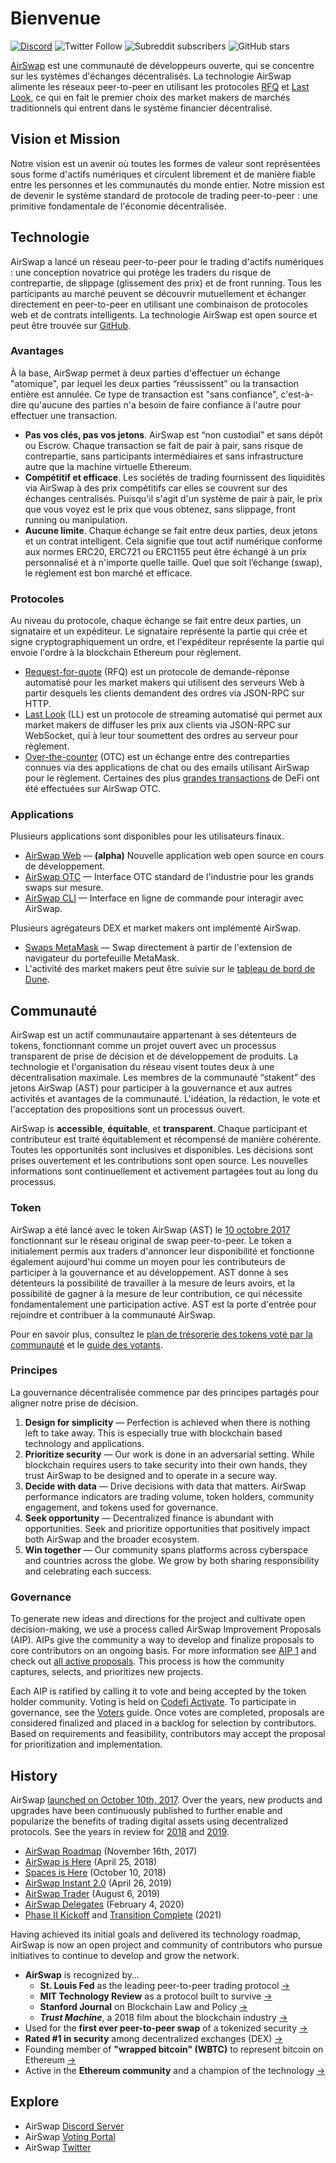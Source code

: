 # Bienvenue

[![Discord](https://img.shields.io/discord/590643190281928738.svg)](https://chat.airswap.io) ![Twitter Follow](https://img.shields.io/twitter/follow/airswap?style=social) ![Subreddit subscribers](https://img.shields.io/reddit/subreddit-subscribers/AirSwap?style=social) ![GitHub stars](https://img.shields.io/github/stars/airswap/airswap-protocols?style=social)

[AirSwap](https://www.airswap.io) est une communauté de développeurs ouverte, qui se concentre sur les systèmes d'échanges décentralisés. La technologie AirSwap alimente les réseaux peer-to-peer en utilisant les protocoles [RFQ](technology/request-for-quote.md) et [Last Look](technology/last-look.md), ce qui en fait le premier choix des market makers de marchés traditionnels qui entrent dans le système financier décentralisé.

## Vision et Mission

Notre vision est un avenir où toutes les formes de valeur sont représentées sous forme d'actifs numériques et circulent librement et de manière fiable entre les personnes et les communautés du monde entier. Notre mission est de devenir le système standard de protocole de trading peer-to-peer : une primitive fondamentale de l'économie décentralisée.

## Technologie

AirSwap a lancé un réseau peer-to-peer pour le trading d'actifs numériques : une conception novatrice qui protège les traders du risque de contrepartie, de slippage (glissement des prix) et de front running. Tous les participants au marché peuvent se découvrir mutuellement et échanger directement en peer-to-peer en utilisant une combinaison de protocoles web et de contrats intelligents. La technologie AirSwap est open source et peut être trouvée sur [GitHub](https://github.com/airswap/).

### Avantages

À la base, AirSwap permet à deux parties d'effectuer un échange "atomique", par lequel les deux parties “réussissent” ou la transaction entière est annulée. Ce type de transaction est "sans confiance", c'est-à-dire qu'aucune des parties n'a besoin de faire confiance à l'autre pour effectuer une transaction.

* **Pas vos clés, pas vos jetons**. AirSwap est “non custodial” et sans dépôt ou Escrow. Chaque transaction se fait de pair à pair, sans risque de contrepartie, sans participants intermédiaires et sans infrastructure autre que la machine virtuelle Ethereum.
* **Compétitif et efficace**. Les sociétés de trading fournissent des liquidités via AirSwap à des prix compétitifs car elles se couvrent sur des échanges centralisés. Puisqu'il s'agit d'un système de pair à pair, le prix que vous voyez est le prix que vous obtenez, sans slippage, front running ou manipulation.
* **Aucune limite**. Chaque échange se fait entre deux parties, deux jetons et un contrat intelligent. Cela signifie que tout actif numérique conforme aux normes ERC20, ERC721 ou ERC1155 peut être échangé à un prix personnalisé et à n'importe quelle taille. Quel que soit l’échange (swap), le règlement est bon marché et efficace.

### Protocoles

Au niveau du protocole, chaque échange se fait entre deux parties, un signataire et un expéditeur. Le signataire représente la partie qui crée et signe cryptographiquement un ordre, et l'expéditeur représente  la partie qui envoie l'ordre à la blockchain Ethereum pour règlement.

* [Request-for-quote](technology/request-for-quote.md) (RFQ) est un protocole de demande-réponse automatisé pour les market makers qui utilisent des serveurs Web à partir desquels les clients demandent des ordres via JSON-RPC sur HTTP.
* [Last Look](technology/last-look.md) (LL) est un protocole de streaming automatisé qui permet aux market makers de diffuser les prix aux clients via JSON-RPC sur WebSocket, qui à leur tour soumettent des ordres au serveur pour règlement.
* [Over-the-counter](https://trader.airswap.io) (OTC) est un échange entre des contreparties connues via des applications de chat ou des emails utilisant AirSwap pour le règlement. Certaines des plus [grandes transactions](https://etherscan.io/tx/0x346a9f45c70d4f323c67fd0f348b2a8aaa7477a719557c27a8130c8873279d3b) de DeFi ont été effectuées sur AirSwap OTC.

### Applications

Plusieurs applications sont disponibles pour les utilisateurs finaux.

* [AirSwap Web](https://preview.airswap.io) — **(alpha)** Nouvelle application web open source en cours de développement.
* [AirSwap OTC](https://trader.airswap.io) — Interface OTC standard de l'industrie pour les grands swaps sur mesure.
* [AirSwap CLI](https://github.com/airswap/airswap-cli) — Interface en ligne de commande pour interagir avec AirSwap.

Plusieurs agrégateurs DEX et market makers ont implémenté AirSwap.

* [Swaps MetaMask](https://metamask.io/swaps.html) — Swap directement à partir de l'extension de navigateur du portefeuille MetaMask.
* L'activité des market makers peut être suivie sur le [tableau de bord de Dune](https://dune.xyz/queries/28752/57978).

## Communauté

AirSwap est un actif communautaire appartenant à ses détenteurs de tokens, fonctionnant comme un projet ouvert avec un processus transparent de prise de décision et de développement de produits. La technologie et l'organisation du réseau visent toutes deux à une décentralisation maximale. Les membres de la communauté “stakent” des jetons AirSwap (AST) pour participer à la gouvernance et aux autres activités et avantages de la communauté. L'idéation, la rédaction, le vote et l'acceptation des propositions sont un processus ouvert.

AirSwap is **accessible**, **équitable**, et **transparent**. Chaque participant et contributeur est traité équitablement et récompensé de manière cohérente. Toutes les opportunités sont inclusives et disponibles. Les décisions sont prises ouvertement et les contributions sont open source. Les nouvelles informations sont continuellement et activement partagées tout au long du processus.

### Token

AirSwap a été lancé avec le token AirSwap (AST) le [10 octobre 2017](https://medium.com/fluidity/airswap-token-launch-report-fbd04b748eb1) fonctionnant sur le réseau original de swap peer-to-peer. Le token a initialement permis aux traders d'annoncer leur disponibilité et fonctionne également aujourd'hui comme un moyen pour les contributeurs de participer à la gouvernance et au développement. AST donne à ses détenteurs la possibilité de travailler à la mesure de leurs avoirs, et la possibilité de gagner à la mesure de leur contribution, ce qui nécessite fondamentalement une participation active. AST est la porte d'entrée pour rejoindre et contribuer à la communauté AirSwap.

Pour en savoir plus, consultez le [plan de trésorerie des tokens voté par la communauté](https://github.com/airswap/airswap-aips/issues/10) et le [guide des votants](guides/voters.md).

### Principes

La gouvernance décentralisée commence par des principes partagés pour aligner notre prise de décision.

1. **Design for simplicity** — Perfection is achieved when there is nothing left to take away. This is especially true with blockchain based technology and applications.
2. **Prioritize security** — Our work is done in an adversarial setting. While blockchain requires users to take security into their own hands, they trust AirSwap to be designed and to operate in a secure way.
3. **Decide with data** — Drive decisions with data that matters. AirSwap performance indicators are trading volume, token holders, community engagement, and tokens used for governance.
4. **Seek opportunity** — Decentralized finance is abundant with opportunities. Seek and prioritize opportunities that positively impact both AirSwap and the broader ecosystem.
5. **Win together** — Our community spans platforms across cyberspace and countries across the globe. We grow by both sharing responsibility and celebrating each success.

### Governance

To generate new ideas and directions for the project and cultivate open decision-making, we use a process called AirSwap Improvement Proposals (AIP). AIPs give the community a way to develop and finalize proposals to core contributors on an ongoing basis. For more information see [AIP 1](https://github.com/airswap/airswap-aips/issues/1) and check out [all active proposals](https://github.com/airswap/aips). This process is how the community captures, selects, and prioritizes new projects.

Each AIP is ratified by calling it to vote and being accepted by the token holder community. Voting is held on [Codefi Activate](https://activate.codefi.network/staking/airswap/governance). To participate in governance, see the [Voters](guides/voters.md) guide. Once votes are completed, proposals are considered finalized and placed in a backlog for selection by contributors. Based on requirements and feasibility, contributors may accept the proposal for prioritization and implementation.

## History

AirSwap [launched on October 10th, 2017](https://medium.com/fluidity/airswap-token-launch-report-fbd04b748eb1). Over the years, new products and upgrades have been continuously published to further enable and popularize the benefits of trading digital assets using decentralized protocols. See the years in review for [2018](https://medium.com/fluidity/2018-a-year-in-review-d7f5cb0e5d76) and [2019](https://medium.com/fluidity/2019-a-year-in-review-6b40035e6edb).

* [AirSwap Roadmap](https://medium.com/fluidity/the-airswap-roadmap-1c1a3c3b20d3) (November 16th, 2017)
* [AirSwap is Here](https://medium.com/fluidity/airswap-is-here-c83c001d5bbe) (April 25, 2018)
* [Spaces is Here](https://medium.com/fluidity/spaces-is-here-a36fa6753474) (October 10, 2018)
* [AirSwap Instant 2.0](https://medium.com/fluidity/airswap-instant-2-0-d10906447838) (April 26, 2019)
* [AirSwap Trader](https://medium.com/fluidity/introducing-airswap-trader-63a0ef9e67c0) (August 6, 2019)
* [AirSwap Delegates](https://medium.com/fluidity/introducing-airswap-delegates-1c3db83be1db) (February 4, 2020)
* [Phase II Kickoff](https://twitter.com/airswap/status/1346542008345747457) and [Transition Complete](https://twitter.com/airswap/status/1359190898110853122) (2021)

Having achieved its initial goals and delivered its technology roadmap, AirSwap is now an open project and community of contributors who pursue initiatives to continue to develop and grow the network.

* **AirSwap** is recognized by...
  * **St. Louis Fed** as the leading peer-to-peer trading protocol [→](https://research.stlouisfed.org/publications/review/2021/02/05/decentralized-finance-on-blockchain-and-smart-contract-based-financial-markets)
  * **MIT Technology Review** as a protocol built to survive [→](https://www.technologyreview.com/2018/02/22/145100/when-the-cryptocurrency-bubble-pops-these-tokens-are-built-to-survive/)
  * **Stanford Journal** on Blockchain Law and Policy [→](https://stanford-jblp.pubpub.org/pub/deconstructing-dex/release/1)
  * _**Trust Machine**_, a 2018 film about the blockchain industry [→](https://www.imdb.com/title/tt7407496/)
* Used for the **first ever peer-to-peer swap** of a tokenized security [→](https://tokenist.com/airswap-facilitates-first-compliant-security-token-transfer-on-a-public-blockchain/)
* **Rated #1 in security** among decentralized exchanges (DEX) [→](https://icorating.com/pdf/65/1/pnN3XH96SRWtSs1YMNn2MSw805II3mD7UwKyMrPA.pdf)
* Founding member of **"wrapped bitcoin" (WBTC)** to represent bitcoin on Ethereum [→](https://www.bitgo.com/newsroom/press-releases/wbtc-brings-bitcoin-to-ethereum)
* Active in the **Ethereum community** and a champion of the technology [→](https://medium.com/fluidity/airswap-devcon-5-43adcf758ba8)

## Explore

* AirSwap [Discord Server](https://chat.airswap.io)
* AirSwap [Voting Portal](https://activate.codefi.network/staking/airswap/governance)
* AirSwap [Twitter](https://twitter.com/airswap)
